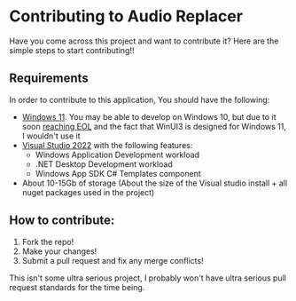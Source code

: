 # Contributing to Audio Replacer
Have you come across this project and want to contribute it? Here are the simple steps to start contributing!!

## Requirements
In order to contribute to this application, You should have the following:
- [Windows 11](https://windows.com). You may be able to develop on Windows 10, but due to it soon [reaching EOL](https://learn.microsoft.com/en-us/lifecycle/products/windows-10-home-and-pro) and the fact that WinUI3 is designed for Windows 11, I wouldn't use it
- [Visual Studio 2022](https://visualstudio.microsoft.com/vs/) with the following features:
  - Windows Application Development workload
  - .NET Desktop Development workload
  - Windows App SDK C# Templates component
- About 10-15Gb of storage (About the size of the Visual studio install + all nuget packages used in the project)

## How to contribute:
1. Fork the repo!
2. Make your changes!
3. Submit a pull request and fix any merge conflicts!

This isn't some ultra serious project, I probably won't have ultra serious pull request standards for the time being.
